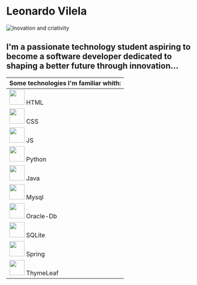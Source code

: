 # Leonardo Vilela

<picture>
 <source media="(prefers-color-scheme: dark)" srcset="https://img.freepik.com/free-vector/realistic-technology-background_52683-73672.jpg?w=400&t=st=1694460927~exp=1694461527~hmac=eaaf71f9dc4164d07d5f0024b81f0c5f427020f0c79b1feb51b52f7a80f0620a">
 <source media="(prefers-color-scheme: light)" srcset="https://img.freepik.com/free-vector/realistic-technology-background_52683-73672.jpg?w=400&t=st=1694460927~exp=1694461527~hmac=eaaf71f9dc4164d07d5f0024b81f0c5f427020f0c79b1feb51b52f7a80f0620a">
 <img alt="Inovation and criativity" src="https://img.freepik.com/free-vector/realistic-technology-background_52683-73672.jpg?w=400&t=st=1694460927~exp=1694461527~hmac=eaaf71f9dc4164d07d5f0024b81f0c5f427020f0c79b1feb51b52f7a80f0620a">
</picture>

## I'm a passionate technology student aspiring to become a software developer dedicated to shaping a better future through innovation...  

|Some technologies I'm familiar whith:|
|-----------------------------|
|<code><img widht="30" height="40" src="https://w7.pngwing.com/pngs/840/443/png-transparent-html-5-logo-web-development-html-css3-canvas-element-web-design-w3c-html5-logo-miscellaneous-text-orange-thumbnail.png"></code>    HTML|
|<code><img widht="30" height="40" src="https://w7.pngwing.com/pngs/73/762/png-transparent-html-css-design-and-build-web-sites-web-development-cascading-style-sheets-world-wide-web-web-design-text-logo-thumbnail.png"></code>    CSS  |
|<code><img widht="30" height="40" src="https://w7.pngwing.com/pngs/199/348/png-transparent-javascript-programmer-programming-language-computer-programming-node-js-angle-text-rectangle-thumbnail.png"></code>    JS   |
|<code><img widht="30" height="40" src="https://w7.pngwing.com/pngs/234/329/png-transparent-python-logo-thumbnail.png"></code>    Python|
|<code><img widht="30" height="40" src="https://w7.pngwing.com/pngs/578/816/png-transparent-java-class-file-java-platform-standard-edition-java-development-kit-java-runtime-environment-coffee-jar-text-class-orange-thumbnail.png"></code>    Java |
|<code><img widht="30" height="40" src="https://w7.pngwing.com/pngs/444/484/png-transparent-mysql-database-encapsulated-postscript-logo-jquery-blue-text-logo-thumbnail.png"></code> Mysql |
|<code><img widht="30" height="40" src="https://w7.pngwing.com/pngs/727/211/png-transparent-oracle-database-computer-icons-db-s-blue-angle-computer-thumbnail.png"></code>    Oracle-Db|
|<code><img widht="30" height="40" src="https://w7.pngwing.com/pngs/626/157/png-transparent-sqlite-database-logo-sql-feather-brand-thumbnail.png"></code>    SQLite |
|<code><img widht="30" height="40" src="https://training.javatpoint.com/uploads/blogs/6f304145ee7ea2b1070d97246fb34d9c.png"></code>    Spring |
|<code><img widht="30" height="40" src="https://w7.pngwing.com/pngs/6/979/png-transparent-spring-framework-computer-icons-spring-web-flow-java-advancement-leaf-logo-grass-thumbnail.png"></code>    ThymeLeaf |
          
             
